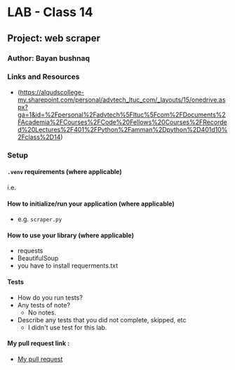 # LAB - Class 14 

## Project: web scraper

### Author: Bayan bushnaq


### Links and Resources



- (https://alqudscollege-my.sharepoint.com/personal/advtech_ltuc_com/_layouts/15/onedrive.aspx?ga=1&id=%2Fpersonal%2Fadvtech%5Fltuc%5Fcom%2FDocuments%2FAcademia%2FCourses%2FCode%20Fellows%20Courses%2FRecorded%20Lectures%2F401%2FPython%2Famman%2Dpython%2D401d10%2Fclass%2D14)

### Setup

#### `.venv` requirements (where applicable)

i.e.


#### How to initialize/run your application (where applicable)

- e.g. `scraper.py`

#### How to use your library (where applicable)
- requests
- BeautifulSoup
- you have to install requerments.txt


#### Tests

- How do you run tests?
- Any tests of note?
  - No notes.
- Describe any tests that you did not complete, skipped, etc
  - I didn't use test for this lab.


#### My pull request link :
- [My pull request](https://github.com/BayanBushnaq/web-scraper/pull/2)



